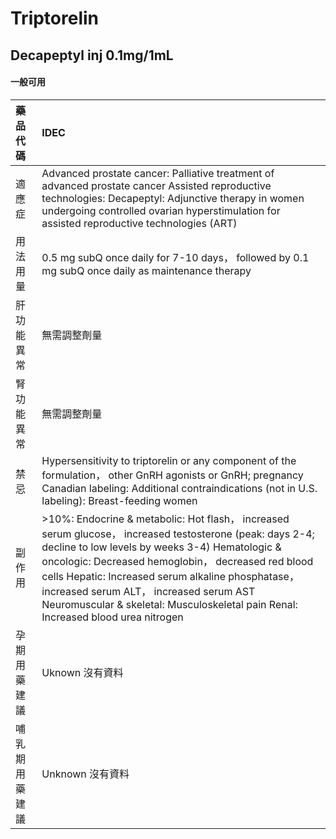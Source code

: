 # Triptorelin

## Decapeptyl inj 0.1mg/1mL

#### 一般可用

| 藥品代碼       | IDEC                                                                                                                                                                                                                                                                                                                                                                                                   |
|:---------------|:-------------------------------------------------------------------------------------------------------------------------------------------------------------------------------------------------------------------------------------------------------------------------------------------------------------------------------------------------------------------------------------------------------|
| 適應症         | Advanced prostate cancer: Palliative treatment of advanced prostate cancer Assisted reproductive technologies: Decapeptyl: Adjunctive therapy in women undergoing controlled ovarian hyperstimulation for assisted reproductive technologies (ART)                                                                                                                                                     |
| 用法用量       | 0.5 mg subQ once daily for 7-10 days， followed by 0.1 mg subQ once daily as maintenance therapy                                                                                                                                                                                                                                                                                                       |
| 肝功能異常     | 無需調整劑量                                                                                                                                                                                                                                                                                                                                                                                           |
| 腎功能異常     | 無需調整劑量                                                                                                                                                                                                                                                                                                                                                                                           |
| 禁忌           | Hypersensitivity to triptorelin or any component of the formulation， other GnRH agonists or GnRH; pregnancy Canadian labeling: Additional contraindications (not in U.S. labeling): Breast-feeding women                                                                                                                                                                                              |
| 副作用         | >10%: Endocrine & metabolic: Hot flash， increased serum glucose， increased testosterone (peak: days 2-4; decline to low levels by weeks 3-4) Hematologic & oncologic: Decreased hemoglobin， decreased red blood cells Hepatic: Increased serum alkaline phosphatase， increased serum ALT， increased serum AST Neuromuscular & skeletal: Musculoskeletal pain Renal: Increased blood urea nitrogen |
| 孕期用藥建議   | Uknown 沒有資料                                                                                                                                                                                                                                                                                                                                                                                        |
| 哺乳期用藥建議 | Unknown 沒有資料                                                                                                                                                                                                                                                                                                                                                                                       |

